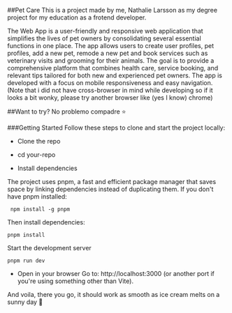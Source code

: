 ##Pet Care
This is a project made by me, Nathalie Larsson as my degree project for my education as a frotend developer.

The Web App is a user-friendly and responsive web application that simplifies the lives of pet owners by consolidating several essential functions in one place. The app allows users to create user profiles, pet profiles, add a new pet, remode a new pet and book services such as veterinary visits and grooming for their animals. The goal is to provide a comprehensive platform that combines health care, service booking, and relevant tips tailored for both new and experienced pet owners. The app is developed with a focus on mobile responsiveness and easy navigation.
(Note that i did not have cross-browser in mind while developing so if it looks a bit wonky, please try another browser like (yes I know) chrome)

##Want to try? No problemo compadre ⭐

###Getting Started
Follow these steps to clone and start the project locally:

- Clone the repo

- cd your-repo

- Install dependencies

The project uses pnpm, a fast and efficient package manager that saves space by linking dependencies instead of duplicating them.
If you don't have pnpm installed:

```
 npm install -g pnpm
```

Then install dependencies:

```
pnpm install
```

Start the development server

```
pnpm run dev
```

- Open in your browser
  Go to: http://localhost:3000 (or another port if you're using something other than Vite).

And voila, there you go, it should work as smooth as ice cream melts on a sunny day 🍦
